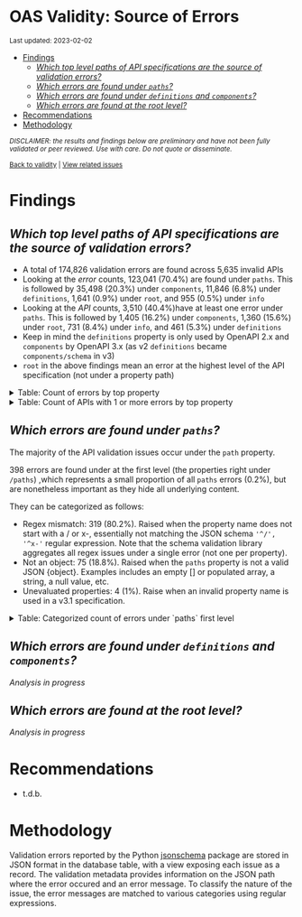 OAS Validity: Source of Errors
================
<sup>Last updated: 2023-02-02</sup>

- <a href="#findings" id="toc-findings">Findings</a>
  - <a
    href="#which-top-level-paths-of-api-specifications-are-the-source-of-validation-errors"
    id="toc-which-top-level-paths-of-api-specifications-are-the-source-of-validation-errors"><em>Which
    top level paths of API specifications are the source of validation
    errors?</em></a>
  - <a href="#which-errors-are-found-under-paths"
    id="toc-which-errors-are-found-under-paths"><em>Which errors are found
    under <code>paths</code>?</em></a>
  - <a href="#which-errors-are-found-under-definitions-and-components"
    id="toc-which-errors-are-found-under-definitions-and-components"><em>Which
    errors are found under <code>definitions</code> and
    <code>components</code>?</em></a>
  - <a href="#which-errors-are-found-at-the-root-level"
    id="toc-which-errors-are-found-at-the-root-level"><em>Which errors are
    found at the root level?</em></a>
- <a href="#recommendations" id="toc-recommendations">Recommendations</a>
- <a href="#methodology" id="toc-methodology">Methodology</a>

<sup>*DISCLAIMER: the results and findings below are preliminary and
have not been fully validated or peer reviewed. Use with care. Do not
quote or disseminate.*</sup>

<sup>[Back to validity](oas_validity.md) \| [View related
issues](https://github.com/postman-open-technologies/knowledge-base/labels/oas%3Avalidity)</sup>

# Findings

## *Which top level paths of API specifications are the source of validation errors?*

- A total of 174,826 validation errors are found across 5,635 invalid
  APIs
- Looking at the *error* counts, 123,041 (70.4%) are found under
  `paths`. This is followed by 35,498 (20.3%) under `components`, 11,846
  (6.8%) under `definitions`, 1,641 (0.9%) under `root`, and 955 (0.5%)
  under `info`
- Looking at the *API* counts, 3,510 (40.4%)have at least one error
  under `paths`. This is followed by 1,405 (16.2%) under `components`,
  1,360 (15.6%) under `root`, 731 (8.4%) under `info`, and 461 (5.3%)
  under `definitions`
- Keep in mind the `definitions` property is only used by OpenAPI 2.x
  and `components` by OpenAPI 3.x (as v2 `definitions` became
  `components/schema` in v3)
- `root` in the above findings mean an error at the highest level of the
  API specification (not under a property path)

<details>
<summary>
Table: Count of errors by top property
</summary>

| path                |      n |       pct |
|:--------------------|-------:|----------:|
| paths               | 123041 | 0.7037912 |
| components          |  35498 | 0.2030476 |
| definitions         |  11846 | 0.0677588 |
| root                |   1641 | 0.0093865 |
| info                |    955 | 0.0054626 |
| tags                |    513 | 0.0029343 |
| servers             |    365 | 0.0020878 |
| host                |    194 | 0.0011097 |
| securityDefinitions |    193 | 0.0011040 |
| basePath            |    166 | 0.0009495 |
| security            |    109 | 0.0006235 |
| responses           |     76 | 0.0004347 |
| schemes             |     72 | 0.0004118 |
| parameters          |     60 | 0.0003432 |
| produces            |     47 | 0.0002688 |
| externalDocs        |     26 | 0.0001487 |
| openapi             |     13 | 0.0000744 |
| consumes            |      7 | 0.0000400 |
| swagger             |      4 | 0.0000229 |

</details>
<details>
<summary>
Table: Count of APIs with 1 or more errors by top property
</summary>

| path                |    n |       pct |
|:--------------------|-----:|----------:|
| paths               | 3510 | 0.4036339 |
| components          | 1405 | 0.1615685 |
| root                | 1360 | 0.1563937 |
| info                |  731 | 0.0840616 |
| definitions         |  461 | 0.0530129 |
| servers             |  307 | 0.0353036 |
| host                |  194 | 0.0223091 |
| basePath            |  166 | 0.0190892 |
| securityDefinitions |  156 | 0.0179393 |
| security            |  107 | 0.0123045 |
| tags                |   95 | 0.0109246 |
| schemes             |   69 | 0.0079347 |
| produces            |   47 | 0.0054048 |
| parameters          |   25 | 0.0028749 |
| externalDocs        |   20 | 0.0022999 |
| responses           |   19 | 0.0021849 |
| openapi             |   13 | 0.0014949 |
| consumes            |    7 | 0.0008050 |
| swagger             |    4 | 0.0004600 |

</details>

## *Which errors are found under `paths`?*

The majority of the API validation issues occur under the `path`
property.

398 errors are found under at the first level (the properties right
under `/paths`) ,which represents a small proportion of all `paths`
errors (0.2%), but are nonetheless important as they hide all underlying
content.

They can be categorized as follows:

- Regex mismatch: 319 (80.2%). Raised when the property name does not
  start with a / or x-, essentially not matching the JSON schema
  `'^/', '^x-'` regular expression. Note that the schema validation
  library aggregates all regex issues under a single error (not one per
  property).
- Not an object: 75 (18.8%). Raised when the `paths` property is not a
  valid JSON {object}. Examples includes an empty \[\] or populated
  array, a string, a null value, etc.
- Unevaluated properties: 4 (1%). Raise when an invalid property name is
  used in a v3.1 specification.

<details>
<summary>
Table: Categorized count of errors under `paths` first level
</summary>

| category |   n |       pct |
|:---------|----:|----------:|
| REGEX    | 319 | 0.8015075 |
| NOTOBJ   |  75 | 0.1884422 |
| UNEVAL   |   4 | 0.0100503 |

</details>

## *Which errors are found under `definitions` and `components`?*

*Analysis in progress*

## *Which errors are found at the root level?*

*Analysis in progress*

# Recommendations

- t.d.b.

# Methodology

Validation errors reported by the Python
[jsonschema](https://github.com/python-jsonschema/jsonschema) package
are stored in JSON format in the database table, with a view exposing
each issue as a record. The validation metadata provides information on
the JSON path where the error occured and an error message. To classify
the nature of the issue, the error messages are matched to various
categories using regular expressions.
